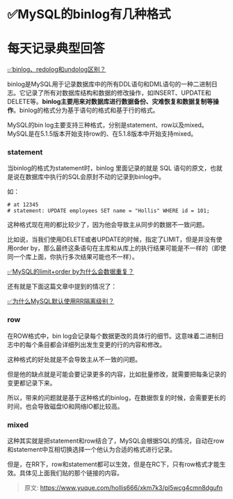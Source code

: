 # ✅MySQL的binlog有几种格式

# 每天记录典型回答


[✅binlog、redolog和undolog区别？](https://www.yuque.com/hollis666/xkm7k3/tdlgfm)



binlog是MySQL用于记录数据库中的所有DDL语句和DML语句的一种二进制日志。它记录了所有对数据库结构和数据的修改操作，如INSERT、UPDATE和DELETE等。**binlog主要用来对数据库进行数据备份、灾难恢复和数据复制等操作**。binlog的格式分为基于语句的格式和基于行的格式。



MySQL的bin log主要支持三种格式，分别是statement、row以及mixed。MySQL是在5.1.5版本开始支持row的、在5.1.8版本中开始支持mixed。



### statement


当binlog的格式为statement时，binlog 里面记录的就是 SQL 语句的原文，也就是说在数据库中执行的SQL会原封不动的记录到binlog中。



如：

```plain
# at 12345
# statement: UPDATE employees SET name = "Hollis" WHERE id = 101;
```



这种格式现在用的都比较少了，因为他会导致主从同步的数据不一致问题。



比如说，当我们使用DELETE或者UPDATE的时候，指定了LIMIT，但是并没有使用order by，那么最终这条语句在主库和从库上的执行结果可能是不一样的（即使同一个库上面，你执行多次结果可能也不一样）。



[✅MySQL的limit+order by为什么会数据重复？](https://www.yuque.com/hollis666/xkm7k3/lfu2tb460vvvs1wg)



还有就是下面这篇文章中提到的情况了：



[✅为什么MySQL默认使用RR隔离级别？](https://www.yuque.com/hollis666/xkm7k3/fx5luearutigdcep)





### row


在ROW格式中，bin log会记录每个数据更改的具体行的细节。这意味着二进制日志中的每个条目都会详细列出发生变更的行的内容和修改。



这种格式的好处就是不会导致主从不一致的问题。



但是他的缺点就是可能会要记录更多的内容，比如批量修改，就需要把每条记录的变更都记录下来。



所以，带来的问题就是基于这种格式的binlog，在数据恢复的时候，会需要更长的时间，也会导致磁盘IO和网络IO都比较高。



### mixed


这种其实就是把statement和row结合了，MySQL会根据SQL的情况，自动在row和statement中互相切换选择一个他认为合适的格式进行记录。



但是，在RR下，row和statement都可以生效，但是在RC下，只有row格式才能生效。具体见上面我们贴的那个链接的内容。



> 原文: <https://www.yuque.com/hollis666/xkm7k3/pl5wcg4cmn8dgufn>